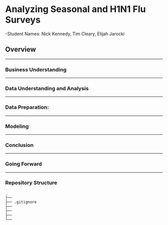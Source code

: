 # Analyzing Seasonal and H1N1 Flu Surveys

-Student Names: Nick Kennedy, Tim Cleary, Elijah Jarocki

## Overview


---

### **Business Understanding**


---

### **Data Understanding and Analysis**


---

### **Data Preparation:**


---

### **Modeling**


---

### **Conclusion**


---

### **Going Forward**


---

### **Repository Structure**
```
.
├── 
├── .gitignore
├── 
├── 
├── 
└── 
```
